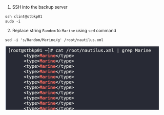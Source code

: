 1. SSH into the backup server
```
ssh clint@stbkp01
sudo -i
```

2. Replace string `Random` to `Marine` using `sed` command
```
sed -i 's/Random/Marine/g' /root/nautilus.xml
```

![](./img/Screenshot%202022-11-07%20at%2007.37.11.png)